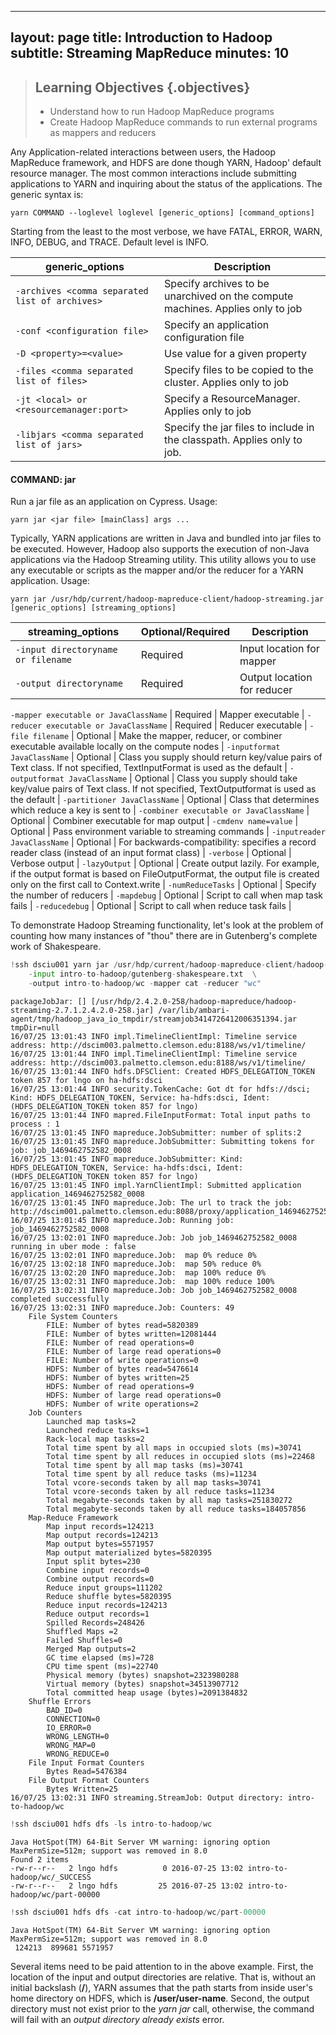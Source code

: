 
---
layout: page
title: Introduction to Hadoop
subtitle: Streaming MapReduce
minutes: 10
---
> ## Learning Objectives {.objectives}
>
> *   Understand how to run Hadoop MapReduce programs
> *   Create Hadoop MapReduce commands to run external programs as
>     mappers and reducers

Any Application-related interactions between users, the Hadoop MapReduce
framework, and HDFS are done though YARN, Hadoop' default resource manager. The
most common interactions include submitting applications to YARN and inquiring
about the status of the applications. The generic syntax is:

    yarn COMMAND --loglevel loglevel [generic_options] [command_options]

Starting from the least to the most verbose, we have FATAL, ERROR, WARN, INFO,
DEBUG, and TRACE. Default level is INFO.

generic_options | Description |
----------------|-------------|
`-archives <comma separated list of archives>` | Specify archives to be unarchived on the compute machines. Applies only to job |
`-conf <configuration file>` | Specify an application configuration file |
`-D <property>=<value>` | Use value for a given property |
`-files <comma separated list of files>` | Specify files to be copied to the cluster. Applies only to job |
`-jt <local> or <resourcemanager:port>` | Specify a ResourceManager. Applies only to job |
`-libjars <comma separated list of jars>` | Specify the jar files to include in the classpath. Applies only to job.

#### COMMAND: jar
Run a jar file as an application on Cypress. Usage:

    yarn jar <jar file> [mainClass] args ...

Typically, YARN applications are written in Java and bundled into jar files to be executed. However, Hadoop also supports the execution of non-Java applications via the Hadoop Streaming utility. This utility allows you to use any executable or scripts as the mapper and/or the reducer for a YARN application. Usage:

    yarn jar /usr/hdp/current/hadoop-mapreduce-client/hadoop-streaming.jar [generic_options] [streaming_options]

streaming_options | Optional/Required | Description |
------------------|-------------------|-------------|
`-input directoryname or filename` | Required | Input location for mapper |
`-output directoryname` | Required | Output location for reducer |

`-mapper executable or JavaClassName` | Required | Mapper executable |
`-reducer executable or JavaClassName` | Required | Reducer executable |
`-file filename` | Optional |  Make the mapper, reducer, or combiner executable available locally on the compute nodes |
`-inputformat JavaClassName` | Optional | Class you supply should return key/value pairs of Text class. If not specified, TextInputFormat is used as the default |
`-outputformat JavaClassName` | Optional | Class you supply should take key/value pairs of Text class. If not specified, TextOutputformat is used as the default |
`-partitioner JavaClassName` | Optional | Class that determines which reduce a key is sent to |
`-combiner executable or JavaClassName` | Optional | Combiner executable for map output |
`-cmdenv name=value` | Optional | Pass environment variable to streaming commands |
`-inputreader JavaClassName` | Optional | For backwards-compatibility: specifies a record reader class (instead of an input format class) |
`-verbose` | Optional | Verbose output |
`-lazyOutput` | Optional | Create output lazily. For example, if the output format is based on FileOutputFormat, the output file is created only on the first call to Context.write |
`-numReduceTasks` | Optional | Specify the number of reducers |
`-mapdebug` | Optional | Script to call when map task fails |
`-reducedebug` | Optional | Script to call when reduce task fails |

To demonstrate Hadoop Streaming functionality, let's look at the problem of
counting how many instances of "thou" there are in Gutenberg's complete work of
Shakespeare.


```python
!ssh dsciu001 yarn jar /usr/hdp/current/hadoop-mapreduce-client/hadoop-streaming.jar \
    -input intro-to-hadoop/gutenberg-shakespeare.txt  \
    -output intro-to-hadoop/wc -mapper cat -reducer "wc"
```

    packageJobJar: [] [/usr/hdp/2.4.2.0-258/hadoop-mapreduce/hadoop-streaming-2.7.1.2.4.2.0-258.jar] /var/lib/ambari-agent/tmp/hadoop_java_io_tmpdir/streamjob3414726412006351394.jar tmpDir=null
    16/07/25 13:01:43 INFO impl.TimelineClientImpl: Timeline service address: http://dscim003.palmetto.clemson.edu:8188/ws/v1/timeline/
    16/07/25 13:01:44 INFO impl.TimelineClientImpl: Timeline service address: http://dscim003.palmetto.clemson.edu:8188/ws/v1/timeline/
    16/07/25 13:01:44 INFO hdfs.DFSClient: Created HDFS_DELEGATION_TOKEN token 857 for lngo on ha-hdfs:dsci
    16/07/25 13:01:44 INFO security.TokenCache: Got dt for hdfs://dsci; Kind: HDFS_DELEGATION_TOKEN, Service: ha-hdfs:dsci, Ident: (HDFS_DELEGATION_TOKEN token 857 for lngo)
    16/07/25 13:01:44 INFO mapred.FileInputFormat: Total input paths to process : 1
    16/07/25 13:01:45 INFO mapreduce.JobSubmitter: number of splits:2
    16/07/25 13:01:45 INFO mapreduce.JobSubmitter: Submitting tokens for job: job_1469462752582_0008
    16/07/25 13:01:45 INFO mapreduce.JobSubmitter: Kind: HDFS_DELEGATION_TOKEN, Service: ha-hdfs:dsci, Ident: (HDFS_DELEGATION_TOKEN token 857 for lngo)
    16/07/25 13:01:45 INFO impl.YarnClientImpl: Submitted application application_1469462752582_0008
    16/07/25 13:01:45 INFO mapreduce.Job: The url to track the job: http://dscim001.palmetto.clemson.edu:8088/proxy/application_1469462752582_0008/
    16/07/25 13:01:45 INFO mapreduce.Job: Running job: job_1469462752582_0008
    16/07/25 13:02:01 INFO mapreduce.Job: Job job_1469462752582_0008 running in uber mode : false
    16/07/25 13:02:01 INFO mapreduce.Job:  map 0% reduce 0%
    16/07/25 13:02:18 INFO mapreduce.Job:  map 50% reduce 0%
    16/07/25 13:02:20 INFO mapreduce.Job:  map 100% reduce 0%
    16/07/25 13:02:31 INFO mapreduce.Job:  map 100% reduce 100%
    16/07/25 13:02:31 INFO mapreduce.Job: Job job_1469462752582_0008 completed successfully
    16/07/25 13:02:31 INFO mapreduce.Job: Counters: 49
    	File System Counters
    		FILE: Number of bytes read=5820389
    		FILE: Number of bytes written=12081444
    		FILE: Number of read operations=0
    		FILE: Number of large read operations=0
    		FILE: Number of write operations=0
    		HDFS: Number of bytes read=5476614
    		HDFS: Number of bytes written=25
    		HDFS: Number of read operations=9
    		HDFS: Number of large read operations=0
    		HDFS: Number of write operations=2
    	Job Counters 
    		Launched map tasks=2
    		Launched reduce tasks=1
    		Rack-local map tasks=2
    		Total time spent by all maps in occupied slots (ms)=30741
    		Total time spent by all reduces in occupied slots (ms)=22468
    		Total time spent by all map tasks (ms)=30741
    		Total time spent by all reduce tasks (ms)=11234
    		Total vcore-seconds taken by all map tasks=30741
    		Total vcore-seconds taken by all reduce tasks=11234
    		Total megabyte-seconds taken by all map tasks=251830272
    		Total megabyte-seconds taken by all reduce tasks=184057856
    	Map-Reduce Framework
    		Map input records=124213
    		Map output records=124213
    		Map output bytes=5571957
    		Map output materialized bytes=5820395
    		Input split bytes=230
    		Combine input records=0
    		Combine output records=0
    		Reduce input groups=111202
    		Reduce shuffle bytes=5820395
    		Reduce input records=124213
    		Reduce output records=1
    		Spilled Records=248426
    		Shuffled Maps =2
    		Failed Shuffles=0
    		Merged Map outputs=2
    		GC time elapsed (ms)=728
    		CPU time spent (ms)=22740
    		Physical memory (bytes) snapshot=2323980288
    		Virtual memory (bytes) snapshot=34513907712
    		Total committed heap usage (bytes)=2091384832
    	Shuffle Errors
    		BAD_ID=0
    		CONNECTION=0
    		IO_ERROR=0
    		WRONG_LENGTH=0
    		WRONG_MAP=0
    		WRONG_REDUCE=0
    	File Input Format Counters 
    		Bytes Read=5476384
    	File Output Format Counters 
    		Bytes Written=25
    16/07/25 13:02:31 INFO streaming.StreamJob: Output directory: intro-to-hadoop/wc



```python
!ssh dsciu001 hdfs dfs -ls intro-to-hadoop/wc
```

    Java HotSpot(TM) 64-Bit Server VM warning: ignoring option MaxPermSize=512m; support was removed in 8.0
    Found 2 items
    -rw-r--r--   2 lngo hdfs          0 2016-07-25 13:02 intro-to-hadoop/wc/_SUCCESS
    -rw-r--r--   2 lngo hdfs         25 2016-07-25 13:02 intro-to-hadoop/wc/part-00000



```python
!ssh dsciu001 hdfs dfs -cat intro-to-hadoop/wc/part-00000
```

    Java HotSpot(TM) 64-Bit Server VM warning: ignoring option MaxPermSize=512m; support was removed in 8.0
     124213  899681 5571957	


Several items need to be paid attention to in the above example. First, the
location of the input and output directories are relative. That is, without an
initial backslash (**/**), YARN assumes that the path starts from inside user's
home directory on HDFS, which is **/user/user-name**. Second, the output
directory must not exist prior to the *yarn jar* call, otherwise, the command
will fail with an *output directory already exists* error.  

